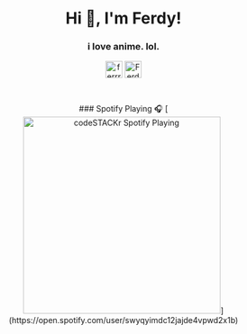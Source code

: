 <h1 align="center">Hi 👋, I'm Ferdy!</h1>
<h3 align="center">i love anime. lol.</h3>

<p align="center">
<a href="https://instagram.com/ferrrmi" target="blank"><img align="center" src="https://cdn.jsdelivr.net/npm/simple-icons@3.0.1/icons/instagram.svg" alt="ferrrmi" height="30" width="30" /></a>
<a href="https://www.linkedin.com/mwlite/in/ferdy-muhammad-084013195" target="blank"><img align="center" src="https://cdn.jsdelivr.net/npm/simple-icons@3.0.1/icons/linkedin.svg" alt="Ferdy Muhammad Iqbal" height="30" width="30" /></a>
</p>
<br>
<p align="center">
### Spotify Playing 🎧
[<img src="https://now-playing-codestackr.vercel.app/api/spotify-playing" alt="codeSTACKr Spotify Playing" align="center "width="350" />](https://open.spotify.com/user/swyqyimdc12jajde4vpwd2x1b)
</p>